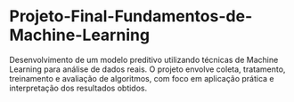 # Projeto-Final-Fundamentos-de-Machine-Learning
Desenvolvimento de um modelo preditivo utilizando técnicas de Machine Learning para análise de dados reais. O projeto envolve coleta, tratamento, treinamento e avaliação de algoritmos, com foco em aplicação prática e interpretação dos resultados obtidos.
